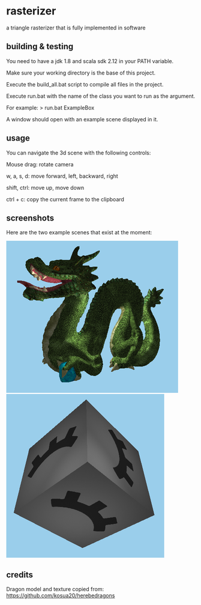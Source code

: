 # rasterizer
a triangle rasterizer that is fully implemented in software

## building & testing

You need to have a jdk 1.8 and scala sdk 2.12 in your PATH variable.

Make sure your working directory is the base of this project.

Execute the build_all.bat script to compile all files in the project.

Execute run.bat with the name of the class you want to run as the argument.

For example: > run.bat ExampleBox

A window should open with an example scene displayed in it.

## usage

You can navigate the 3d scene with the following controls:

Mouse drag: rotate camera

w, a, s, d: move forward, left, backward, right

shift, ctrl: move up, move down

ctrl + c: copy the current frame to the clipboard

## screenshots

Here are the two example scenes that exist at the moment:

![watch out it's a dragon!](screenshot01.png)
![a box. wow.](screenshot02.png)

## credits

Dragon model and texture copied from: https://github.com/kosua20/herebedragons